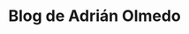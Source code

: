 ---
title: "Blog de Adrián Olmedo"
description: "Tutoriales y tips acerca de mi desarrollo backend."
draft: false
---
